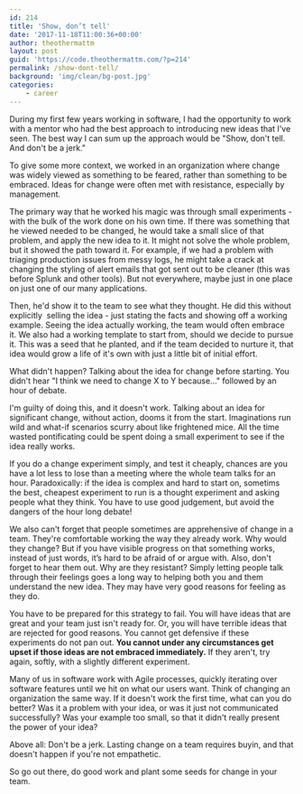 ```yaml
---
id: 214
title: 'Show, don’t tell'
date: '2017-11-18T11:00:36+00:00'
author: theothermattm
layout: post
guid: 'https://code.theothermattm.com/?p=214'
permalink: /show-dont-tell/
background: 'img/clean/bg-post.jpg'
categories:
    - career
---
```


During my first few years working in software, I had the opportunity to work with a mentor who had the best approach to introducing new ideas that I've seen. The best way I can sum up the approach would be "Show, don't tell. And don't be a jerk."

To give some more context, we worked in an organization where change was widely viewed as something to be feared, rather than something to be embraced. Ideas for change were often met with resistance, especially by management.

The primary way that he worked his magic was through small experiments - with the bulk of the work done on his own time. If there was something that he viewed needed to be changed, he would take a small slice of that problem, and apply the new idea to it. It might not solve the whole problem, but it showed the path toward it. For example, if we had a problem with triaging production issues from messy logs, he might take a crack at changing the styling of alert emails that got sent out to be cleaner (this was before Splunk and other tools). But not everywhere, maybe just in one place on just one of our many applications.

Then, he'd show it to the team to see what they thought. He did this without explicitly  selling the idea - just stating the facts and showing off a working example. Seeing the idea actually working, the team would often embrace it. We also had a working template to start from, should we decide to pursue it. This was a seed that he planted, and if the team decided to nurture it, that idea would grow a life of it's own with just a little bit of initial effort.

What didn't happen? Talking about the idea for change before starting. You didn't hear "I think we need to change X to Y because..." followed by an hour of debate.

I'm guilty of doing this, and it doesn't work. Talking about an idea for significant change, without action, dooms it from the start. Imaginations run wild and what-if scenarios scurry about like frightened mice. All the time wasted pontificating could be spent doing a small experiment to see if the idea really works.

If you do a change experiment simply, and test it cheaply, chances are you have a lot less to lose than a meeting where the whole team talks for an hour. Paradoxically: if the idea is complex and hard to start on, sometims the best, cheapest experiment to run is a thought experiment and asking people what they think. You have to use good judgement, but avoid the dangers of the hour long debate!

We also can't forget that people sometimes are apprehensive of change in a team. They're comfortable working the way they already work. Why would they change? But if you have visible progress on that something works, instead of just words, it’s hard to be afraid of or argue with. Also, don't forget to hear them out. Why are they resistant? Simply letting people talk through their feelings goes a long way to helping both you and them understand the new idea. They may have very good reasons for feeling as they do.

You have to be prepared for this strategy to fail. You will have ideas that are great and your team just isn't ready for. Or, you will have terrible ideas that are rejected for good reasons. You cannot get defensive if these experiments do not pan out. <strong>You cannot under any circumstances get upset if those ideas are not embraced immediately.</strong> If they aren't, try again, softly, with a slightly different experiment.

Many of us in software work with Agile processes, quickly iterating over software features until we hit on what our users want. Think of changing an organization the same way. If it doesn't work the first time, what can you do better? Was it a problem with your idea, or was it just not communicated successfully? Was your example too small, so that it didn't really present the power of your idea?

Above all: Don't be a jerk. Lasting change on a team requires buyin, and that doesn't happen if you're not empathetic.

So go out there, do good work and plant some seeds for change in your team.